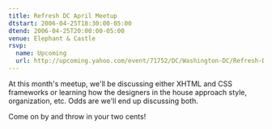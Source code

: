 ```yaml
---
title: Refresh DC April Meetup
dtstart: 2006-04-25T18:30:00-05:00
dtend: 2006-04-25T20:00:00-05:00
venue: Elephant & Castle
rsvp:
  name: Upcoming
  url: http://upcoming.yahoo.com/event/71752/DC/Washington-DC/Refresh-DC-April-Meetup/Elephant-amp-Castle/
---
```


At this month's meetup, we'll be discussing either XHTML and CSS frameworks or learning how the designers in the house approach style, organization, etc. Odds are we'll end up discussing both.

Come on by and throw in your two cents!